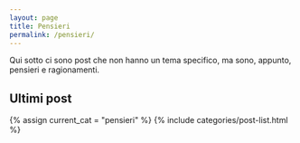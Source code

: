 ```yaml
---
layout: page
title: Pensieri
permalink: /pensieri/
---
```


Qui sotto ci sono post che non hanno un tema specifico, ma sono, appunto, pensieri e ragionamenti.

<div class="list">
    <h2 class="heading centered"><span>Ultimi post</span></h2>
    {% assign current_cat = "pensieri" %} {% include categories/post-list.html %}
</div>

